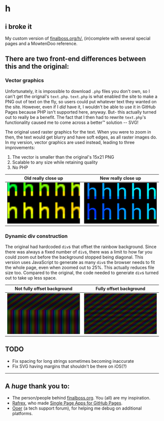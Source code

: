 # h

## i broke it

My custom version of [finalboss.org/h/](finalboss.org/h/), (in)complete with several special pages and a MowtenDoo reference.

## There are two front-end differences between this and the original:
### Vector graphics
Unfortunately, it is impossible to download `.php` files you don't own, so I can't get the orignal's `text.php`. `text.php` is what enabled the site to make a PNG out of text on the fly, so users could put whatever text they wanted on the site. However, even if I _did_ have it, I wouldn't be able to use it in GitHub Pages because PHP isn't supported here, anyway.
But- this actually turned out to really be a benefit. The fact that I then had to rewrite `text.php`'s functionality caused me to come across a better™ solution -- SVG!

The original used raster graphics for the text. When you were to zoom in then, the text would get blurry and have soft edges, as all raster images do. In my version, vector graphics are used instead, leading to three improvements:
1. The vector is smaller than the original's 15x21 PNG
2. Scalable to any size while retaining quality
3. No PHP

  Old really close up           |  New really close up
:------------------------------:|:---------------------------:
  ![Blurry h's](readme/raster.png)     |  ![Crisp h's](readme/vector.png)

### Dynamic div construction
The original had hardcoded `div`s that offset the rainbow background. Since there was always a fixed number of `div`s, there was a limit to how far you could zoom out before the background stopped being diagonal. This version uses JavaScript to generate as many `div`s the browser needs to fit the whole page, even when zoomed out to 25%. This actually reduces file size too. Compared to the original, the code needed to generate `div`s turned out to take up less space.

  Not fully offset background                 |  Fully offset background
:--------------------------------------------:|:-------------------------------------:
  ![Picture of h where background isn't fully offset](readme/not-fully-offset.png) | ![Picture of h where background IS fully offset](readme/offset.png)


## TODO
- Fix spacing for long strings sometimes becoming inaccurate
- Fix SVG having margins that shouldn't be there on iOS(?)

---
## A _huge_ thank you to:
- The person/people behind [finalboss.org](https://finalboss.org/). You (all) are my inspiration.
- [Rafrex](https://github.com/rafrex), who made [Single Page Apps for GitHub Pages](https://github.com/rafrex/spa-github-pages).
- [Ooer](https://www.reddit.com/r/ooer) (a tech support forum), for helping me debug on additional platforms.
